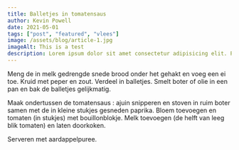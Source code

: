 ```yaml
---
title: Balletjes in tomatensaus
author: Kevin Powell
date: 2021-05-01
tags: ["post", "featured", "vlees"]
image: /assets/blog/article-1.jpg
imageAlt: This is a test
description: Lorem ipsum dolor sit amet consectetur adipisicing elit. Perferendis accusantium sit illo neque rem omnis quaerat, nam similique vitae delectus ad magni vel quo maxime, magnam placeat. Reprehenderit, distinctio aliquam?
---
```


Meng de in melk gedrengde snede brood onder het gehakt en voeg een ei toe. Kruid met peper en zout. Verdeel in balletjes. Smelt boter of olie in een pan en bak de balletjes gelijkmatig.

Maak ondertussen de tomatensaus : ajuin snipperen en stoven in ruim boter samen met de in kleine stukjes gesneden paprika. Bloem toevoegen en tomaten (in stukjes) met bouillonblokje. Melk toevoegen (de helft van leeg blik tomaten) en laten doorkoken.

Serveren met aardappelpuree.
